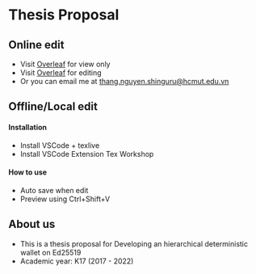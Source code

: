 # Thesis Proposal

## Online edit

- Visit [Overleaf](https://www.overleaf.com/7727572413cxtbnttpywbm) for view only
- Visit [Overleaf](https://www.overleaf.com/read/sdpnjrwzfhcy) for editing
- Or you can email me at thang.nguyen.shinguru@hcmut.edu.vn

## Offline/Local edit

#### Installation

- Install VSCode + texlive
- Install VSCode Extension Tex Workshop

#### How to use

- Auto save when edit
- Preview using Ctrl+Shift+V

## About us

- This is a thesis proposal for Developing an hierarchical deterministic wallet on Ed25519
- Academic year: K17 (2017 - 2022)
